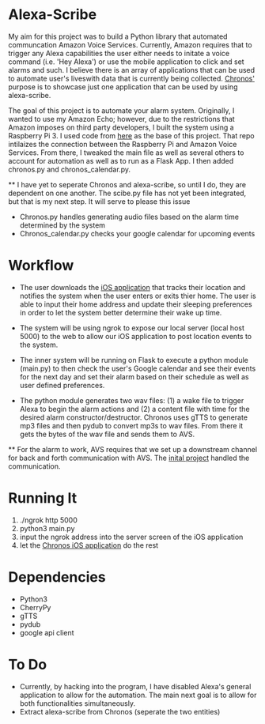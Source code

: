 # Alexa-Scribe

My aim for this project was to build a Python library that automated communcation Amazon Voice Services. 
Currently, Amazon requires that to trigger any Alexa capabilities the user either needs to initate a voice command 
(i.e. 'Hey Alexa') or use the mobile application to click and set alarms and such. I believe there is an array of
applications that can be used to automate user's liveswith data that is currently being collected. 
[Chronos'](https://github.com/dwallach1/chronos-ios) purpose is to showcase just one application that
 can be used by using alexa-scribe.




The goal of this project is to automate your alarm system. Originally, I wanted to use my Amazon Echo; however, due to the
restrictions that Amazon imposes on third party developers, I built the system using a Raspberry Pi 3. I used code 
from [here](https://github.com/nicholasjconn/python-alexa-voice-service) as the base of this project. That repo 
intilaizes the connection between the Raspberry Pi and Amazon Voice Services. From there, I tweaked the main file as 
well as several others to account for automation as well as to run as a Flask App. I then added chronos.py and 
chronos_calendar.py.


** I have yet to seperate Chronos and alexa-scribe, so until I do, they are dependent on one another.
		The scibe.py file has not yet been integrated, but that is my next step. It will serve to please this issue 

- Chronos.py handles generating audio files based on the alarm time determined by the system
- Chronos_calendar.py checks your google calendar for upcoming events


# Workflow

- The user downloads the [iOS application](https://github.com/dwallach1/chronos-ios) that tracks their location 
and notifies the system when the user enters or exits thier home. The user is able to input their home address 
and update their sleeping preferences in order to let the system better determine their wake up time.

- The system will be using ngrok to expose our local server (local host 5000) to the web to allow our 
iOS application to post location events to the system.
 
- The inner system will be running on Flask to execute a python module (main.py) to then check the user's Google calendar 
and see their events for the next day and set their alarm based on their schedule as well as user defined preferences.

- The python module generates two wav files: (1) a wake file to trigger Alexa to begin the alarm actions and (2) a content
 file with time for the desired alarm constructor/destructor. Chronos uses gTTS to generate mp3 files and then pydub to 
 convert mp3s to wav files. From there it gets the bytes of the wav file and sends them to AVS. 

 ** For the alarm to work, AVS requires that we set up a downstream channel for back and forth communication with AVS. The 
 [inital project](https://github.com/nicholasjconn/python-alexa-voice-service) handled the communication. 

# Running It

1. ./ngrok http 5000
2. python3 main.py
3. input the ngrok address into the server screen of the iOS application
4. let the [Chronos iOS application](https://github.com/dwallach1/chronos-ios) do the rest

# Dependencies

 - Python3
 - CherryPy
 - gTTS
 - pydub
 - google api client


# To Do

- Currently, by hacking into the program, I have disabled Alexa's general application to allow for the automation. 
The main next goal is to allow for both functionalities simultaneously. 
- Extract alexa-scribe from Chronos (seperate the two entities)

